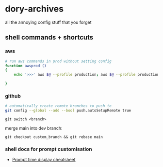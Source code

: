 # dory-archives
all the annoying config stuff that you forget


## shell commands + shortcuts
### aws
```bash
# run aws commands in prod without setting config
function awsprod ()
{
    echo '>>>' aws $@ --profile production; aws $@ --profile production
    
}
```
### github
```bash
# automatically create remote branches to push to
git config --global --add --bool push.autoSetupRemote true
```

```
git switch <branch>
```

merge main into dev branch:
```
git checkout custom_branch && git rebase main
```

### shell docs for prompt customisation
- [Prompt time display cheatsheet][1]

[1]:https://www.tweaking4all.com/software/macosx-software/customize-zsh-prompt/